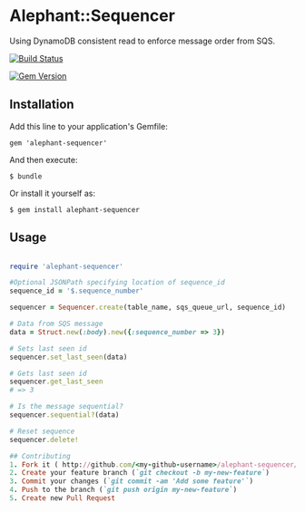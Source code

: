 # Alephant::Sequencer

Using DynamoDB consistent read to enforce message order from SQS.

[![Build
Status](https://travis-ci.org/BBC-News/alephant-sequencer.png)](https://travis-ci.org/BBC-News/alephant-sequencer)

[![Gem Version](https://badge.fury.io/rb/alephant-sequencer.png)](http://badge.fury.io/rb/alephant-sequencer)

## Installation

Add this line to your application's Gemfile:

    gem 'alephant-sequencer'

And then execute:

    $ bundle

Or install it yourself as:

    $ gem install alephant-sequencer

## Usage

```rb

require 'alephant-sequencer'

#Optional JSONPath specifying location of sequence_id
sequence_id = '$.sequence_number'

sequencer = Sequencer.create(table_name, sqs_queue_url, sequence_id)

# Data from SQS message
data = Struct.new(:body).new({:sequence_number => 3})

# Sets last seen id
sequencer.set_last_seen(data)

# Gets last seen id
sequencer.get_last_seen
# => 3

# Is the message sequential?
sequencer.sequential?(data)

# Reset sequence
sequencer.delete!

## Contributing
1. Fork it ( http://github.com/<my-github-username>/alephant-sequencer/fork )
2. Create your feature branch (`git checkout -b my-new-feature`)
3. Commit your changes (`git commit -am 'Add some feature'`)
4. Push to the branch (`git push origin my-new-feature`)
5. Create new Pull Request

